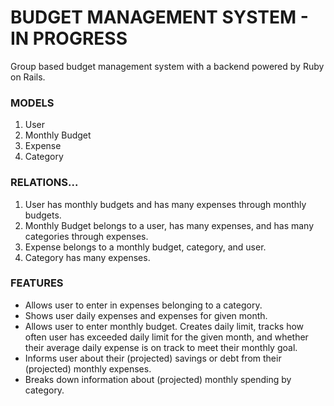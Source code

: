 # BUDGET MANAGEMENT SYSTEM - IN PROGRESS
Group based budget management system with a backend powered by Ruby on Rails.

### MODELS
1. User
2. Monthly Budget
3. Expense
4. Category

### RELATIONS...
1. User has monthly budgets and has many expenses through monthly budgets.
2. Monthly Budget belongs to a user, has many expenses, and has many categories through expenses.
3. Expense belongs to a monthly budget, category, and user.
4. Category has many expenses.

### FEATURES
- Allows user to enter in expenses belonging to a category.
- Shows user daily expenses and expenses for given month.
- Allows user to enter monthly budget. Creates daily limit, tracks how often user has exceeded daily limit for the given month, and whether their average daily expense is on track to meet their monthly goal.
- Informs user about their (projected) savings or debt from their (projected) monthly expenses.
- Breaks down information about (projected) monthly spending by category.
